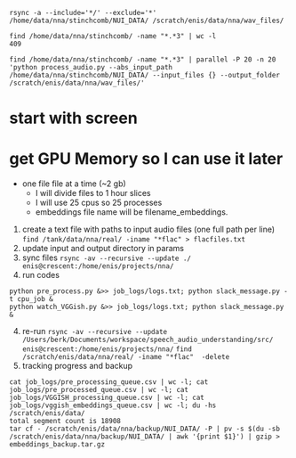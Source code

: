 ```
rsync -a --include='*/' --exclude='*' /home/data/nna/stinchcomb/NUI_DATA/ /scratch/enis/data/nna/wav_files/

find /home/data/nna/stinchcomb/ -name "*.*3" | wc -l
409
```
```
find /home/data/nna/stinchcomb/ -name "*.*3" | parallel -P 20 -n 20 'python process_audio.py --abs_input_path /home/data/nna/stinchcomb/NUI_DATA/ --input_files {} --output_folder /scratch/enis/data/nna/wav_files/'
```

# start with screen
# get GPU Memory so I can use it later
* one file file at a time (~2 gb)
  * I will divide files to 1 hour slices
  * I will use 25 cpus so 25 processes
  * embeddings file name will be filename_embeddings.



1) create a text file with paths to input audio files (one full path per line)
    `find /tank/data/nna/real/ -iname "*flac" > flacfiles.txt`
2) update input and output directory in params
3) sync files `rsync -av --recursive --update ./ enis@crescent:/home/enis/projects/nna/ `
3) run codes
```
python pre_process.py &>> job_logs/logs.txt; python slack_message.py -t cpu_job &
python watch_VGGish.py &>> job_logs/logs.txt; python slack_message.py &
```
4) re-run
`rsync -av --recursive --update /Users/berk/Documents/workspace/speech_audio_understanding/src/ enis@crescent:/home/enis/projects/nna/`
`find /scratch/enis/data/nna/real/ -iname "*flac"  -delete`
5) tracking progress and backup
```
cat job_logs/pre_processing_queue.csv | wc -l; cat job_logs/pre_processed_queue.csv | wc -l; cat job_logs/VGGISH_processing_queue.csv | wc -l; cat job_logs/vggish_embeddings_queue.csv | wc -l; du -hs /scratch/enis/data/
total segment count is 18908
tar cf - /scratch/enis/data/nna/backup/NUI_DATA/ -P | pv -s $(du -sb /scratch/enis/data/nna/backup/NUI_DATA/ | awk '{print $1}') | gzip > embeddings_backup.tar.gz
```
